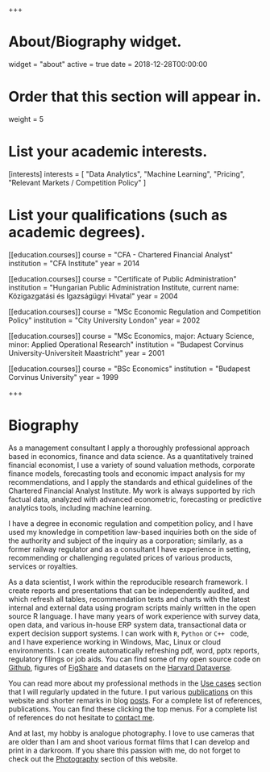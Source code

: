+++
# About/Biography widget.
widget = "about"
active = true
date = 2018-12-28T00:00:00

# Order that this section will appear in.
weight = 5

# List your academic interests.
[interests]
  interests = [
    "Data Analytics",
    "Machine Learning",
    "Pricing", 
    "Relevant Markets / Competition Policy"
  ]

# List your qualifications (such as academic degrees).
[[education.courses]]
  course = "CFA - Chartered Financial Analyst"
  institution = "CFA Institute"
  year = 2014
  
[[education.courses]]
  course = "Certificate of Public Administration"
  institution = "Hungarian Public Administration Institute, current name: Közigazgatási és Igazságügyi Hivatal"
  year = 2004

[[education.courses]]
  course = "MSc Economic Regulation and Competition Policy"
  institution = "City University London"
  year = 2002

[[education.courses]]
  course = "MSc Economics, major: Actuary Science, minor: Applied Operational Research"
  institution = "Budapest Corvinus University-Universiteit Maastricht"
  year = 2001
  
[[education.courses]]
  course = "BSc Economics"
  institution = "Budapest Corvinus University"
  year = 1999
 
+++

# Biography

As a management consultant I apply a thoroughly professional approach based in economics, finance and data science. As a quantitatively trained financial economist, I use a variety of sound valuation methods, corporate finance models, forecasting tools and economic impact analysis for my recommendations, and I apply the standards and ethical guidelines of the Chartered Financial Analyst Institute.  My work is always supported by rich factual data, analyzed with advanced econometric, forecasting or predictive analytics tools, including machine learning.

I have a degree in economic regulation and competition policy, and I have used my knowledge in competition law-based inquiries both on the side of the authority and subject of the inquiry as a corporation; similarly, as a former railway regulator and as a consultant I have experience in setting, recommending or challenging regulated prices of various products, services or royalties.

As a data scientist, I work within the reproducible research framework. I create reports and presentations that can be independently audited, and which refresh all tables, recommendation texts and charts with the latest internal and external data using program scripts mainly written in the open source R language. I have many years of work experience with survey data, open data, and various in-house ERP system data, transactional data or expert decision support systems. I can work with  `R`,  `Python` or  `C++ ` code, and I have experience working in Windows, Mac, Linux or cloud environments. I can create automatically refreshing pdf, word, pptx reports, regulatory filings or job aids. You can find some of my open source code on [Github](https://github.com/antaldaniel), figures of [FigShare](https://figshare.com/authors/_/3739732) and datasets on the [Harvard Dataverse](https://dataverse.harvard.edu/dataverse/harvard?q=%28dvName%3ADaniel+dvName%3AAntal%29+OR+%28authorName%3ADaniel+authorName%3AAntal%29).

You can read more about my professional methods in the [Use cases](./usecase/) section that I will regularly updated in the future. I put various [publications](#publications) on this website and shorter remarks in blog [posts](#posts).  For a complete list of references, publications. You can find these clicking the top menus. For a complete list of references do not hesitate to [contact me](#contact).

And at last, my hobby is analogue photography.  I love to use cameras that are older than I am and shoot various format films that I can develop and print in a darkroom. If you share this passion with me, do not forget to check out the [Photography](#photography) section of this website.




